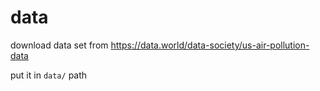 # data
download data set from https://data.world/data-society/us-air-pollution-data

put it in `data/` path